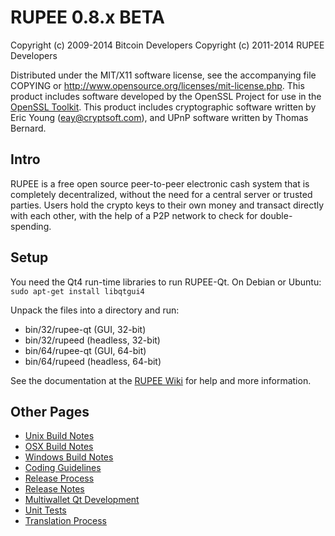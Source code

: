 RUPEE 0.8.x BETA
====================

Copyright (c) 2009-2014 Bitcoin Developers
Copyright (c) 2011-2014 RUPEE Developers

Distributed under the MIT/X11 software license, see the accompanying
file COPYING or http://www.opensource.org/licenses/mit-license.php.
This product includes software developed by the OpenSSL Project for use in the [OpenSSL Toolkit](http://www.openssl.org/). This product includes
cryptographic software written by Eric Young ([eay@cryptsoft.com](mailto:eay@cryptsoft.com)), and UPnP software written by Thomas Bernard.


Intro
---------------------
RUPEE is a free open source peer-to-peer electronic cash system that is
completely decentralized, without the need for a central server or trusted
parties.  Users hold the crypto keys to their own money and transact directly
with each other, with the help of a P2P network to check for double-spending.


Setup
---------------------
You need the Qt4 run-time libraries to run RUPEE-Qt. On Debian or Ubuntu:
	`sudo apt-get install libqtgui4`

Unpack the files into a directory and run:

- bin/32/rupee-qt (GUI, 32-bit)
- bin/32/rupeed (headless, 32-bit)
- bin/64/rupee-qt (GUI, 64-bit)
- bin/64/rupeed (headless, 64-bit)

See the documentation at the [RUPEE Wiki](http://rupee.info)
for help and more information.


Other Pages
---------------------
- [Unix Build Notes](build-unix.md)
- [OSX Build Notes](build-osx.md)
- [Windows Build Notes](build-msw.md)
- [Coding Guidelines](coding.md)
- [Release Process](release-process.md)
- [Release Notes](release-notes.md)
- [Multiwallet Qt Development](multiwallet-qt.md)
- [Unit Tests](unit-tests.md)
- [Translation Process](translation_process.md)
